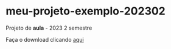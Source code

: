 # meu-projeto-exemplo-202302
Projeto de **aula** - 2023 2 semestre

Faça o download clicando [aqui](https://github.com/ermogenes/meu-projeto-exemplo-202302/raw/main/meu-projeto-exemplo-202302.zip)